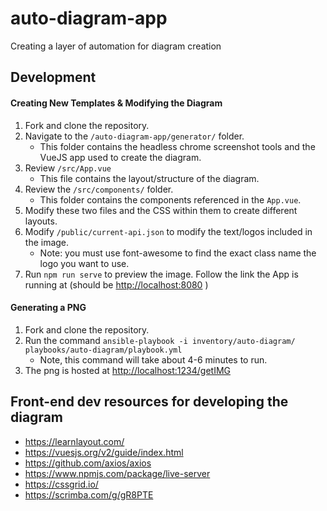 # auto-diagram-app
Creating a layer of automation for diagram creation

## Development
#### Creating New Templates & Modifying the Diagram
1. Fork and clone the repository.
1. Navigate to the `/auto-diagram-app/generator/` folder.
    - This folder contains the headless chrome screenshot tools and the VueJS app used to create the diagram.
1. Review `/src/App.vue`
    - This file contains the layout/structure of the diagram.
1. Review the `/src/components/` folder.
    - This folder contains the components referenced in the `App.vue`.
1. Modify these two files and the CSS within them to create different layouts.
1. Modify `/public/current-api.json` to modify the text/logos included in the image.
    - Note: you must use font-awesome to find the exact class name the logo you want to use.
1. Run `npm run serve` to preview the image. Follow the link the App is running at (should be [http://localhost:8080](http://localhost:8080)  )



#### Generating a PNG
1. Fork and clone the repository.
1. Run the command ```ansible-playbook -i inventory/auto-diagram/ playbooks/auto-diagram/playbook.yml```
    - Note, this command will take about 4-6 minutes to run.
1. The png is hosted at [http://localhost:1234/getIMG](http://localhost:1234/getIMG)


## Front-end dev resources for developing the diagram

- https://learnlayout.com/
- https://vuesjs.org/v2/guide/index.html
- https://github.com/axios/axios
- https://www.npmjs.com/package/live-server
- https://cssgrid.io/
- https://scrimba.com/g/gR8PTE
